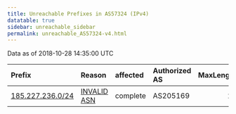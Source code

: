```yaml
---
title: Unreachable Prefixes in AS57324 (IPv4)
datatable: true
sidebar: unreachable_sidebar
permalink: unreachable_AS57324-v4.html
---
```


Data as of 2018-10-28 14:35:00 UTC


<div class="datatable-begin"></div>

| Prefix                                                     | Reason                                                                                                  | affected   | Authorized AS   |   MaxLength | Anchor                                         |   unreachable /24s |
|:-----------------------------------------------------------|:--------------------------------------------------------------------------------------------------------|:-----------|:----------------|------------:|:-----------------------------------------------|-------------------:|
| [185.227.236.0/24](https://stat.ripe.net/185.227.236.0/24) | [INVALID ASN](https://rpki-validator.ripe.net/announcement-preview?asn=AS57324&prefix=185.227.236.0/24) | complete   | AS205169        |          24 | [RIPE](unreachable_RIPE_NCC_RPKI_Root-v4.html) |                  1 |

<div class="datatable-end"></div>